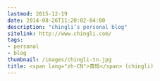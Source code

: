 ```yaml
---
lastmod: 2015-12-19
date: 2014-08-26T11:20:02-04:00
description: "chingli’s personal blog"
sitelink: http://www.chingli.com/
tags:
- personal
- blog
thumbnail: /images/chingli-tn.jpg
title: <span lang="zh-CN">青砾</span> (chingli)
---
```


